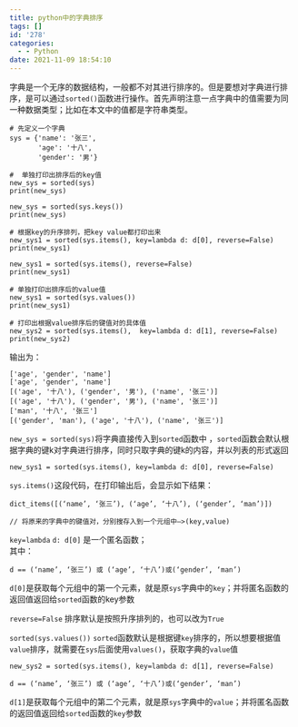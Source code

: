 ```yaml
---
title: python中的字典排序
tags: []
id: '278'
categories:
  - - Python
date: 2021-11-09 18:54:10
---
```


字典是一个无序的数据结构，一般都不对其进行排序的。但是要想对字典进行排序，是可以通过`sorted()`函数进行操作。首先声明注意一点字典中的值需要为同一种数据类型；比如在本文中的值都是字符串类型。

```
# 先定义一个字典
sys = {'name': '张三',
       'age': '十八',
       'gender': '男'}

#  单独打印出排序后的key值
new_sys = sorted(sys)
print(new_sys)

new_sys = sorted(sys.keys())
print(new_sys)

# 根据key的升序排列，把key value都打印出来
new_sys1 = sorted(sys.items(), key=lambda d: d[0], reverse=False)
print(new_sys1)

new_sys1 = sorted(sys.items(), reverse=False)
print(new_sys1)

# 单独打印出排序后的value值
new_sys1 = sorted(sys.values())
print(new_sys1)

# 打印出根据value排序后的键值对的具体值
new_sys2 = sorted(sys.items(),  key=lambda d: d[1], reverse=False)
print(new_sys2)
```

输出为：

```
['age', 'gender', 'name']
['age', 'gender', 'name']
[('age', '十八'), ('gender', '男'), ('name', '张三')]
[('age', '十八'), ('gender', '男'), ('name', '张三')]
['man', '十八', '张三'] 
[('gender', 'man'), ('age', '十八'), ('name', '张三')]
```

`new_sys = sorted(sys)`将字典直接传入到`sorted`函数中 ，`sorted`函数会默认根据字典的键k对字典进行排序，同时只取字典的键k的内容，并以列表的形式返回

```
new_sys1 = sorted(sys.items(), key=lambda d: d[0], reverse=False)
```

`sys.items()`这段代码，在打印输出后，会显示如下结果：

```
dict_items([(‘name’, ‘张三’), (‘age’, ‘十八’), (‘gender’, ‘man’)])

// 将原来的字典中的键值对，分别搜存入到一个元组中–>(key,value)
```

`key=lambda` `d: d[0]` 是一个匿名函数；  
其中：

```
d == (‘name’, ‘张三’) 或 (‘age’, ‘十八’)或(‘gender’, ‘man’)
```

`d[0]`是获取每个元组中的第一个元素，就是原`sys`字典中的`key`；并将匿名函数的返回值返回给`sorted`函数的key参数

`reverse=False` 排序默认是按照升序排列的，也可以改为`True`

`sorted(sys.values())` `sorted`函数默认是根据键`key`排序的，所以想要根据值`value`排序，就需要在`sys`后面使用`values()`，获取字典的`value`值

```
new_sys2 = sorted(sys.items(), key=lambda d: d[1], reverse=False)
```

```
d == (‘name’, ‘张三’) 或 (‘age’, ‘十八’)或(‘gender’, ‘man’)
```

`d[1]`是获取每个元组中的第二个元素，就是原`sys`字典中的`value`；并将匿名函数的返回值返回给`sorted`函数的`key`参数
